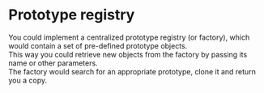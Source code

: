 # Prototype registry

You could implement a centralized prototype registry (or factory), which would contain a set of pre-defined prototype objects. \
This way you could retrieve new objects from the factory by passing its name or other parameters. \
The factory would search for an appropriate prototype, clone it and return you a copy.
